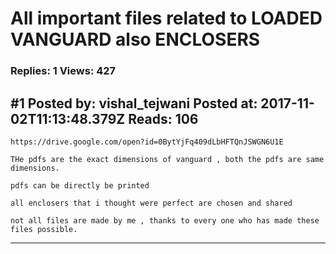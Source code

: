 # All important files related to LOADED VANGUARD also ENCLOSERS

### Replies: 1 Views: 427

## \#1 Posted by: vishal_tejwani Posted at: 2017-11-02T11:13:48.379Z Reads: 106

```
https://drive.google.com/open?id=0BytYjFq409dLbHFTQnJSWGN6U1E

THe pdfs are the exact dimensions of vanguard , both the pdfs are same dimensions.

pdfs can be directly be printed

all enclosers that i thought were perfect are chosen and shared

not all files are made by me , thanks to every one who has made these files possible.
```

---
